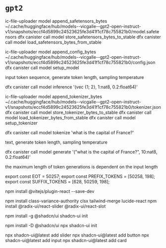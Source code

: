 # `gpt2`

ic-file-uploader model append_safetensors_bytes ~/.cache/huggingface/hub/models--vicgalle--gpt2-open-instruct-v1/snapshots/eccf4d5899c24523625fe3d41f1cf78c755821b0/model.safetensors
dfx canister call model store_safetensors_bytes_to_stable
dfx canister call model load_safetensors_bytes_from_stable

ic-file-uploader model append_config_bytes ~/.cache/huggingface/hub/models--vicgalle--gpt2-open-instruct-v1/snapshots/eccf4d5899c24523625fe3d41f1cf78c755821b0/config.json
dfx canister call model setup_model

input token sequence, generate token length, sampling temperature

dfx canister call model inference '(vec {1; 2}, 1:nat8, 0.2:float64)'

ic-file-uploader model append_tokenizer_bytes ~/.cache/huggingface/hub/models--vicgalle--gpt2-open-instruct-v1/snapshots/eccf4d5899c24523625fe3d41f1cf78c755821b0/tokenizer.json
dfx canister call model store_tokenizer_bytes_to_stable
dfx canister call model load_tokenizer_bytes_from_stable
dfx canister call model setup_tokenizer

dfx canister call model tokenize 'what is the capital of France?'

text, generate token length, sampling temperature

dfx canister call model generate '("what is the capital of France?", 10:nat8, 0.2:float64)'

the maximum length of token generations is dependent on the input length


export const EOT = 50257;
export const PREFIX_TOKENS = [50258, 198];
export const SUFFIX_TOKENS = [628, 50259, 198];

npm install @vitejs/plugin-react --save-dev

npm install class-variance-authority clsx tailwind-merge lucide-react
npm install @radix-ui/react-slider @radix-ui/react-slot



npm install -g @shadcn/ui
shadcn-ui init

npm install -D @shadcn/ui
npx shadcn-ui init


npx shadcn-ui@latest add slider
npx shadcn-ui@latest add button
npx shadcn-ui@latest add input
npx shadcn-ui@latest add card


